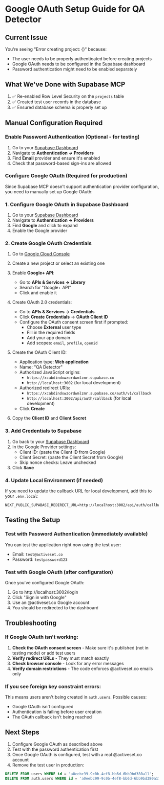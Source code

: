 # Google OAuth Setup Guide for QA Detector

## Current Issue

You're seeing "Error creating project: {}" because:

- The user needs to be properly authenticated before creating projects
- Google OAuth needs to be configured in the Supabase dashboard
- Password authentication might need to be enabled separately

## What We've Done with Supabase MCP

1. ✅ Re-enabled Row Level Security on the `projects` table
2. ✅ Created test user records in the database
3. ✅ Ensured database schema is properly set up

## Manual Configuration Required

### Enable Password Authentication (Optional - for testing)

1. Go to your [Supabase Dashboard](https://supabase.com/dashboard/project/xcabdindxwzordwmlzmr/auth/providers)
2. Navigate to **Authentication → Providers**
3. Find **Email** provider and ensure it's enabled
4. Check that password-based sign-ins are allowed

### Configure Google OAuth (Required for production)

Since Supabase MCP doesn't support authentication provider configuration, you need to manually set up Google OAuth:

### 1. Configure Google OAuth in Supabase Dashboard

1. Go to your [Supabase Dashboard](https://supabase.com/dashboard/project/xcabdindxwzordwmlzmr/auth/providers)
2. Navigate to **Authentication → Providers**
3. Find **Google** and click to expand
4. Enable the Google provider

### 2. Create Google OAuth Credentials

1. Go to [Google Cloud Console](https://console.cloud.google.com/)
2. Create a new project or select an existing one
3. Enable **Google+ API**:

   - Go to **APIs & Services → Library**
   - Search for "Google+ API"
   - Click and enable it

4. Create OAuth 2.0 credentials:

   - Go to **APIs & Services → Credentials**
   - Click **Create Credentials** → **OAuth Client ID**
   - Configure the OAuth consent screen first if prompted:
     - Choose **External** user type
     - Fill in the required fields
     - Add your app domain
     - Add scopes: `email`, `profile`, `openid`

5. Create the OAuth Client ID:

   - Application type: **Web application**
   - Name: "QA Detector"
   - Authorized JavaScript origins:
     - `https://xcabdindxwzordwmlzmr.supabase.co`
     - `http://localhost:3002` (for local development)
   - Authorized redirect URIs:
     - `https://xcabdindxwzordwmlzmr.supabase.co/auth/v1/callback`
     - `http://localhost:3002/api/auth/callback` (for local development)
   - Click **Create**

6. Copy the **Client ID** and **Client Secret**

### 3. Add Credentials to Supabase

1. Go back to your [Supabase Dashboard](https://supabase.com/dashboard/project/xcabdindxwzordwmlzmr/auth/providers)
2. In the Google Provider settings:
   - Client ID: (paste the Client ID from Google)
   - Client Secret: (paste the Client Secret from Google)
   - Skip nonce checks: Leave unchecked
3. Click **Save**

### 4. Update Local Environment (if needed)

If you need to update the callback URL for local development, add this to your `.env.local`:

```env
NEXT_PUBLIC_SUPABASE_REDIRECT_URL=http://localhost:3002/api/auth/callback
```

## Testing the Setup

### Test with Password Authentication (immediately available)

You can test the application right now using the test user:

- Email: `test@activeset.co`
- Password: `testpassword123`

### Test with Google OAuth (after configuration)

Once you've configured Google OAuth:

1. Go to http://localhost:3002/login
2. Click "Sign in with Google"
3. Use an @activeset.co Google account
4. You should be redirected to the dashboard

## Troubleshooting

### If Google OAuth isn't working:

1. **Check the OAuth consent screen** - Make sure it's published (not in testing mode) or add test users
2. **Verify redirect URLs** - They must match exactly
3. **Check browser console** - Look for any error messages
4. **Verify domain restrictions** - The code enforces @activeset.co emails only

### If you see foreign key constraint errors:

This means users aren't being created in `auth.users`. Possible causes:

- Google OAuth isn't configured
- Authentication is failing before user creation
- The OAuth callback isn't being reached

## Next Steps

1. Configure Google OAuth as described above
2. Test with the password authentication first
3. Once Google OAuth is configured, test with a real @activeset.co account
4. Remove the test user in production:

```sql
DELETE FROM users WHERE id = 'a0eebc99-9c0b-4ef8-bb6d-6bb9bd380a11';
DELETE FROM auth.users WHERE id = 'a0eebc99-9c0b-4ef8-bb6d-6bb9bd380a11';
```
